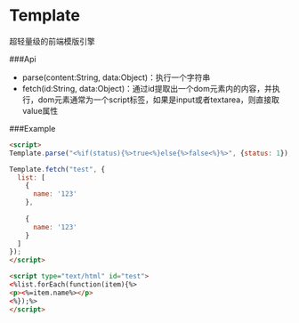 Template
================

超轻量级的前端模版引擎

###Api

* parse(content:String, data:Object)：执行一个字符串
* fetch(id:String, data:Object)：通过id提取出一个dom元素内的内容，并执行，dom元素通常为一个script标签，如果是input或者textarea，则直接取value属性

###Example
```html
<script>
Template.parse("<%if(status){%>true<%}else{%>false<%}%>", {status: 1});

Template.fetch("test", {
  list: [
    {
      name: '123'
    },
    
    {
      name: '123'
    }
  ]
});
</script>

<script type="text/html" id="test">
<%list.forEach(function(item){%>
<p><%=item.name%></p>
<%});%>
</script>
```
